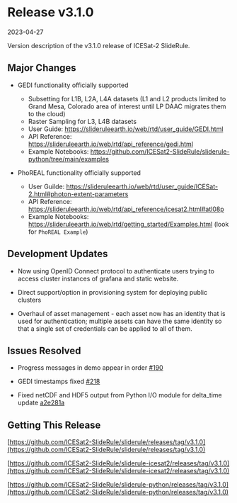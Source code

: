 # Release v3.1.0

2023-04-27

Version description of the v3.1.0 release of ICESat-2 SlideRule.

## Major Changes

- GEDI functionality officially supported
  * Subsetting for L1B, L2A, L4A datasets (L1 and L2 products limited to Grand Mesa, Colorado area of interest until LP DAAC migrates them to the cloud)
  * Raster Sampling for L3, L4B datasets
  * User Guide: https://slideruleearth.io/web/rtd/user_guide/GEDI.html
  * API Reference: https://slideruleearth.io/web/rtd/api_reference/gedi.html
  * Example Notebooks: https://github.com/ICESat2-SlideRule/sliderule-python/tree/main/examples

- PhoREAL functionality officially supported
  * User Guilde: https://slideruleearth.io/web/rtd/user_guide/ICESat-2.html#photon-extent-parameters
  * API Reference: https://slideruleearth.io/web/rtd/api_reference/icesat2.html#atl08p
  * Example Notebooks: https://slideruleearth.io/web/rtd/getting_started/Examples.html (look for `PhoREAL Example`)

## Development Updates

- Now using OpenID Connect protocol to authenticate users trying to access cluster instances of grafana and static website.

- Direct support/option in provisioning system for deploying public clusters

- Overhaul of asset management - each asset now has an identity that is used for authentication; multiple assets can have the same identity so that a single set of credentials can be applied to all of them.

## Issues Resolved

- Progress messages in demo appear in order [#190](https://github.com/ICESat2-SlideRule/sliderule/issues/190)

- GEDI timestamps fixed [#218](https://github.com/ICESat2-SlideRule/sliderule/issues/218)

- Fixed netCDF and HDF5 output from Python I/O module for delta_time update [a2e281a](https://github.com/ICESat2-SlideRule/sliderule/commit/a2e281a744bfb943c0ab04e4e1b3b603b1c58afc)

## Getting This Release

[https://github.com/ICESat2-SlideRule/sliderule/releases/tag/v3.1.0](https://github.com/ICESat2-SlideRule/sliderule/releases/tag/v3.1.0)

[https://github.com/ICESat2-SlideRule/sliderule-icesat2/releases/tag/v3.1.0](https://github.com/ICESat2-SlideRule/sliderule-icesat2/releases/tag/v3.1.0)

[https://github.com/ICESat2-SlideRule/sliderule-python/releases/tag/v3.1.0](https://github.com/ICESat2-SlideRule/sliderule-python/releases/tag/v3.1.0)

